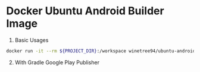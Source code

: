 # Docker Ubuntu Android Builder Image

1. Basic Usages

```bash
docker run -it --rm ${PROJECT_DIR}:/workspace winetree94/ubuntu-android-builder:minimal bash -c "gradle YOUR_COMMAND"
```

2. With Gradle Google Play Publisher